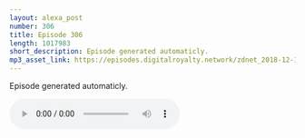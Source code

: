 ```yaml
---
layout: alexa_post
number: 306
title: Episode 306
length: 1017983
short_description: Episode generated automaticly.
mp3_asset_link: https://episodes.digitalroyalty.network/zdnet_2018-12-17_01-00-05.mp3
---
```


Episode generated automaticly.

<audio controls>
    <source src="{{ page.mp3_asset_link }}" type="audio/mpeg">
</audio>